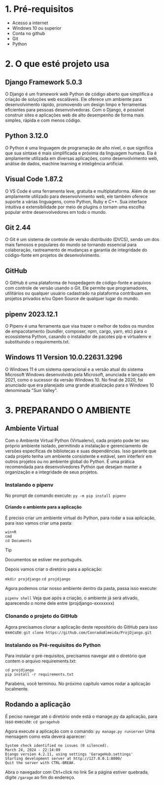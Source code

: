 



# 1. Pré-requisitos

- Acesso a internet
- Windows 10 ou superior
- Conta no github
- Git
- Python

# 2. O que esté projeto usa

## Django Framework 5.0.3

O Django é um framework web Python de código aberto que simplifica a criação de soluções web escaláveis. Ele oferece um ambiente para desenvolvimento rápido, promovendo um design limpo e ferramentas eficientes para pessoas desenvolvedoras. Com o Django, é possível construir sites e aplicações web de alto desempenho de forma mais simples, rápida e com menos código.

## Python 3.12.0

O Python é uma linguagem de programação de alto nível, o que significa que sua sintaxe é mais simplificada e próxima da linguagem humana. Ela é amplamente utilizada em diversas aplicações, como desenvolvimento web, análise de dados, machine learning e inteligência artificial.

## Visual Code 1.87.2

O VS Code é uma ferramenta leve, gratuita e multiplataforma. Além de ser amplamente utilizado para desenvolvimento web, ele também oferece suporte a várias linguagens, como Python, Ruby e C++. Sua interface intuitiva e extensibilidade por meio de plugins o tornam uma escolha popular entre desenvolvedores em todo o mundo.

## Git 2.44

O Git é um sistema de controle de versão distribuído (DVCS), sendo um dos mais famosos e populares do mundo se tornando essencial para colaboração, rastreamento de mudanças e garantia de integridade do código-fonte em projetos de desenvolvimento.

## GitHub

O GitHub é uma plataforma de hospedagem de código-fonte e arquivos com controle de versão usando o Git. Ele permite que programadores, utilitários ou qualquer usuário cadastrado na plataforma contribuam em projetos privados e/ou Open Source de qualquer lugar do mundo.

## pipenv 2023.12.1

O Pipenv é uma ferramenta que visa trazer o melhor de todos os mundos de empacotamento (bundler, composer, npm, cargo, yarn, etc) para o ecossistema Python, casando o instalador de pacotes pip e virtualenv e substituindo o requirements.txt.

## Windows 11 Version 10.0.22631.3296

O Windows 11 é um sistema operacional e a versão atual do sistema Microsoft Windows desenvolvido pela Microsoft, anunciada e lançado em 2021, como o sucessor da versão Windows 10. No final de 2020, foi anunciado que era planejado uma grande atualização para o Windows 10 denominada "Sun Valley".

# 3. PREPARANDO O AMBIENTE

## Ambiente Virtual

Com o Ambiente Virtual Python (Virtualenv), cada projeto pode ter seu próprio ambiente isolado, permitindo a instalação e gerenciamento de versões específicas de bibliotecas e suas dependências. Isso garante que cada projeto tenha um ambiente consistente e estável, sem interferir em outros projetos ou no ambiente global do Python. É uma prática recomendada para desenvolvedores Python que desejam manter a organização e a integridade de seus projetos.

### Instalando o pipenv

No prompt de comando execute: `py -m pip install pipenv`

#### Criando o ambiente para a aplicação

É preciso criar um ambiente virtual do Python, para rodar a sua aplicação, para isso vamos criar uma pasta:
```
win+R
cmd
cd Documents
```
> [!TIP]
> Documentos se estiver me português.

Depois vamos criar o diretório para a aplicação:

`mkdir projdjango`
`cd projdjango`

Agora podemos criar nosso ambiente dentro da pasta, passa isso execute:

`pipenv shell`
Veja que após a criação, o ambiente já será ativado, aparecendo o nome dele entre (projdjango-xxxxxxxx)

### Clonando o projeto do GitHub
Agora precisamos clonar a aplicação deste repositório do GitHub para isso execute:
`git clone https://github.com/ConradoAlmeida/ProjDjango.git`

### Instalando os Pré-requisitos do Python
Para instalar o pré-requisitos, precisamos navegar até o diretório que contem o arquivo requirements.txt:
```
cd projdjango
pip install -r requirements.txt
```

Parabéns, você terminou.
No próximo capítulo vamos rodar a aplicação localmente.

## Rodando a aplicação
É peciso navegar até o diretório onde está o manage.py da aplicação, para isso execute:
`cd garagehub`

Agora execute a aplicação com o comando:
`py manage.py runserver`
Uma mensagem como esta deverá aparecer:

```
System check identified no issues (0 silenced).
March 24, 2024 - 22:14:09
Django version 4.2.11, using settings 'GarageHub.settings'
Starting development server at http://127.0.0.1:8000/
Quit the server with CTRL-BREAK.
```

Abra o navegador com Ctrl+click no link
Se a página estiver quebrada, digite `/garage` ao fim do endereço.
